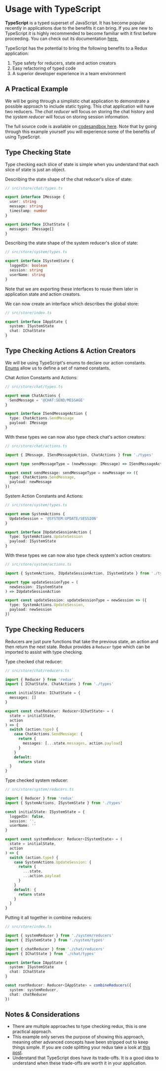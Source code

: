 # Usage with TypeScript

**TypeScript** is a typed superset of JavaScript. It has become popular recently in applications due to the benefits it can bring. If you are new to TypeScript it is highly recommended to become familiar with it first before proceeding. You can check out its documentation [here.](https://www.typescriptlang.org/docs/handbook/typescript-in-5-minutes.html)

TypeScript has the potential to bring the following benefits to a Redux application:

1. Type safety for reducers, state and action creators
2. Easy refactoring of typed code
3. A superior developer experience in a team environment

## A Practical Example

We will be going through a simplistic chat application to demonstrate a possible approach to include static typing. This chat application will have two reducers. The _chat reducer_ will focus on storing the chat history and the _system reducer_ will focus on storing session information.

The full source code is available on [codesandbox here](https://codesandbox.io/s/w02m7jm3q7). Note that by going through this example yourself you will experience some of the benefits of using TypeScript.

## Type Checking State

Type checking each slice of state is simple when you understand that each slice of state is just an object.

Describing the state shape of the chat reducer's slice of state:

```ts
// src/store/chat/types.ts

export interface IMessage {
  user: string
  message: string
  timestamp: number
}

export interface IChatState {
  messages: IMessage[]
}
```

Describing the state shape of the system reducer's slice of state:

```ts
// src/store/system/types.ts

export interface ISystemState {
  loggedIn: boolean
  session: string
  userName: string
}
```

Note that we are exporting these interfaces to reuse them later in application state and action creators.

We can now create an interface which describes the global store:

```ts
// src/store/index.ts

export interface IAppState {
  system: ISystemState
  chat: IChatState
}
```

## Type Checking Actions & Action Creators

We will be using TypeScript's enums to declare our action constants. [Enums](https://www.typescriptlang.org/docs/handbook/enums.html) allow us to define a set of named constants.

Chat Action Constants and Actions:

```ts
// src/store/chat/types.ts

export enum ChatActions {
  SendMessage = '@CHAT:SEND/MESSAGE'
}

export interface ISendMessageAction {
  type: ChatActions.SendMessage
  payload: IMessage
}
```

With these types we can now also type check chat's action creators:

```ts
// src/store/chat/actions.ts

import { IMessage, ISendMessageAction, ChatActions } from './types'

export type sendMessageType = (newMessage: IMessage) => ISendMessageAction

export const sendMessage: sendMessageType = newMessage => ({
  type: ChatActions.SendMessage,
  payload: newMessage
})
```

System Action Constants and Actions:

```ts
// src/store/system/types.ts

export enum SystemActions {
  UpdateSession = '@SYSTEM:UPDATE/SESSION'
}

export interface IUpdateSessionAction {
  type: SystemActions.UpdateSession
  payload: ISystemState
}
```

With these types we can now also type check system's action creators:

```ts
// src/store/system/actions.ts

import { SystemActions, IUpdateSessionAction, ISystemState } from './types'

export type updateSessionType = (
  newSession: ISystemState
) => IUpdateSessionAction

export const updateSession: updateSessionType = newSession => ({
  type: SystemActions.UpdateSession,
  payload: newSession
})
```

## Type Checking Reducers

Reducers are just pure functions that take the previous state, an action and then return the next state. Redux provides a `Reducer` type which can be imported to assist with type checking.

Type checked chat reducer:

```ts
// src/store/chat/reducers.ts

import { Reducer } from 'redux'
import { IChatState, ChatActions } from './types'

const initialState: IChatState = {
  messages: []
}

export const chatReducer: Reducer<IChatState> = (
  state = initialState,
  action
) => {
  switch (action.type) {
    case ChatActions.SendMessage: {
      return {
        messages: [...state.messages, action.payload]
      }
    }
    default:
      return state
  }
}
```

Type checked system reducer:

```ts
// src/store/system/reducers.ts

import { Reducer } from 'redux'
import { SystemActions, ISystemState } from './types'

const initialState: ISystemState = {
  loggedIn: false,
  session: '',
  userName: ''
}

export const systemReducer: Reducer<ISystemState> = (
  state = initialState,
  action
) => {
  switch (action.type) {
    case SystemActions.UpdateSession: {
      return {
        ...state,
        ...action.payload
      }
    }
    default: {
      return state
    }
  }
}
```

Putting it all together in combine reducers:

```ts
// src/store/index.ts

import { systemReducer } from './system/reducers'
import { ISystemState } from './system/types'

import { chatReducer } from './chat/reducers'
import { IChatState } from './chat/types'

export interface IAppState {
  system: ISystemState
  chat: IChatState
}

const rootReducer: Reducer<IAppState> = combineReducers({
  system: systemReducer,
  chat: chatReducer
})
```

## Notes & Considerations

- There are multiple approaches to type checking redux, this is one practical approach.
- This example only serves the purpose of showing this approach, meaning other advanced concepts have been stripped out to keep things simple. If you are code splitting your redux take a look at [this post](https://medium.com/@matthewgerstman/redux-with-code-splitting-and-type-checking-205195aded46).
- Understand that TypeScript does have its trade-offs. It is a good idea to understand when these trade-offs are worth it in your application.
